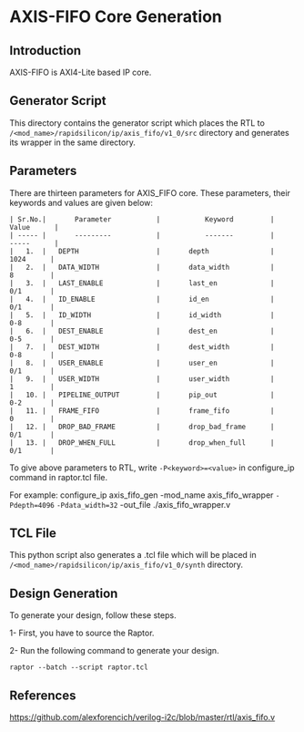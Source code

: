 # AXIS-FIFO Core Generation 

## Introduction
AXIS-FIFO is AXI4-Lite based IP core.

## Generator Script

This directory contains the generator script which places the RTL to `/<mod_name>/rapidsilicon/ip/axis_fifo/v1_0/src` directory and generates its wrapper in the same directory. 
    
## Parameters
There are thirteen parameters for AXIS_FIFO core. These parameters, their keywords and values are given below:

    | Sr.No.|       Parameter           |           Keyword         |       Value      |
    | ----- |       ---------           |           -------         |       -----      |
    |   1.  |   DEPTH                   |       depth               |        1024      |
    |   2.  |   DATA_WIDTH              |       data_width          |        8         |
    |   3.  |   LAST_ENABLE             |       last_en             |        0/1       |  
    |   4.  |   ID_ENABLE               |       id_en               |        0/1       |
    |   5.  |   ID_WIDTH                |       id_width            |        0-8       |
    |   6.  |   DEST_ENABLE             |       dest_en             |        0-5       |
    |   7.  |   DEST_WIDTH              |       dest_width          |        0-8       |
    |   8.  |   USER_ENABLE             |       user_en             |        0/1       |
    |   9.  |   USER_WIDTH              |       user_width          |        1         |
    |   10. |   PIPELINE_OUTPUT         |       pip_out             |        0-2       |
    |   11. |   FRAME_FIFO              |       frame_fifo          |        0         |
    |   12. |   DROP_BAD_FRAME          |       drop_bad_frame      |        0/1       |
    |   13. |   DROP_WHEN_FULL          |       drop_when_full      |        0/1       |


To give above parameters to RTL, write `-P<keyword>=<value>` in configure_ip command in raptor.tcl file.

For example: configure_ip axis_fifo_gen -mod_name axis_fifo_wrapper `-Pdepth=4096` `-Pdata_width=32` -out_file ./axis_fifo_wrapper.v



## TCL File

This python script also generates a .tcl file which will be placed in `/<mod_name>/rapidsilicon/ip/axis_fifo/v1_0/synth` directory.

## Design Generation

To generate your design, follow these steps.

1-  First, you have to source the Raptor.

2-  Run the following command to generate your design.
```
raptor --batch --script raptor.tcl
```

## References

https://github.com/alexforencich/verilog-i2c/blob/master/rtl/axis_fifo.v
